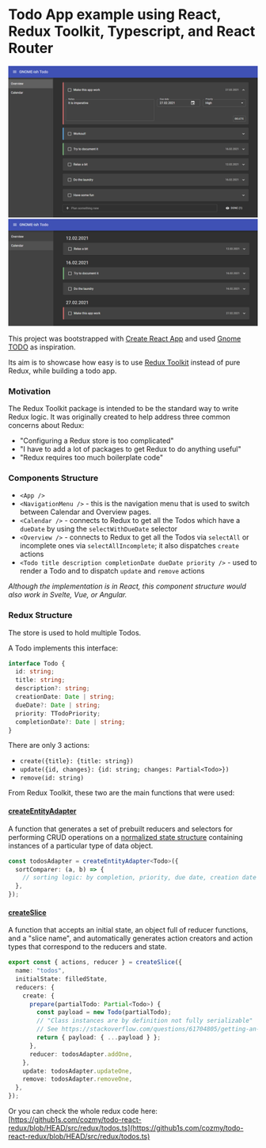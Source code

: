 # Todo App example using React, Redux Toolkit, Typescript, and React Router

![Preview](preview-1.png?raw=true)
![Preview](preview-2.png?raw=true)

This project was bootstrapped with [Create React App](https://github.com/facebook/create-react-app) and used [Gnome TODO](https://wiki.gnome.org/Apps/Todo) as inspiration.

Its aim is to showcase how easy is to use [Redux Toolkit](https://redux-toolkit.js.org/) instead of pure Redux, while building a todo app.

### Motivation

The Redux Toolkit package is intended to be the standard way to write Redux logic. It was originally created to help address three common concerns about Redux:

- "Configuring a Redux store is too complicated"
- "I have to add a lot of packages to get Redux to do anything useful"
- "Redux requires too much boilerplate code"

### Components Structure

- `<App />`
- `<NavigationMenu />` - this is the navigation menu that is used to switch between Calendar and Overview pages.
- `<Calendar />` - connects to Redux to get all the Todos which have a `dueDate` by using the `selectWithDueDate` selector
- `<Overview />` - connects to Redux to get all the Todos via `selectAll` or incomplete ones via `selectAllIncomplete`; it also dispatches `create` actions
- `<Todo title description completionDate dueDate priority />` - used to render a Todo and to dispatch `update` and `remove` actions

_Although the implementation is in React, this component structure would also work in Svelte, Vue, or Angular._

### Redux Structure

The store is used to hold multiple Todos.

A Todo implements this interface:

```typescript
interface Todo {
  id: string;
  title: string;
  description?: string;
  creationDate: Date | string;
  dueDate?: Date | string;
  priority: TTodoPriority;
  completionDate?: Date | string;
}
```

There are only 3 actions:

- `create({title}: {title: string})`
- `update({id, changes}: {id: string; changes: Partial<Todo>})`
- `remove(id: string)`

From Redux Toolkit, these two are the main functions that were used:

#### [createEntityAdapter](https://redux-toolkit.js.org/api/createEntityAdapter)

A function that generates a set of prebuilt reducers and selectors for performing CRUD operations on a [normalized state structure](https://redux.js.org/recipes/structuring-reducers/normalizing-state-shape) containing instances of a particular type of data
object.

```typescript
const todosAdapter = createEntityAdapter<Todo>({
  sortComparer: (a, b) => {
    // sorting logic: by completion, priority, due date, creation date
  },
});
```

#### [createSlice](https://redux-toolkit.js.org/api/createSlice)

A function that accepts an initial state, an object full of reducer functions, and a "slice name", and automatically generates action creators and action types that correspond to the reducers and state.

```typescript
export const { actions, reducer } = createSlice({
  name: "todos",
  initialState: filledState,
  reducers: {
    create: {
      prepare(partialTodo: Partial<Todo>) {
        const payload = new Todo(partialTodo);
        // "Class instances are by definition not fully serializable"
        // See https://stackoverflow.com/questions/61704805/getting-an-error-a-non-serializable-value-was-detected-in-the-state-when-using
        return { payload: { ...payload } };
      },
      reducer: todosAdapter.addOne,
    },
    update: todosAdapter.updateOne,
    remove: todosAdapter.removeOne,
  },
});
```

Or you can check the whole redux code here: [https://github1s.com/cozmy/todo-react-redux/blob/HEAD/src/redux/todos.ts](https://github1s.com/cozmy/todo-react-redux/blob/HEAD/src/redux/todos.ts)
